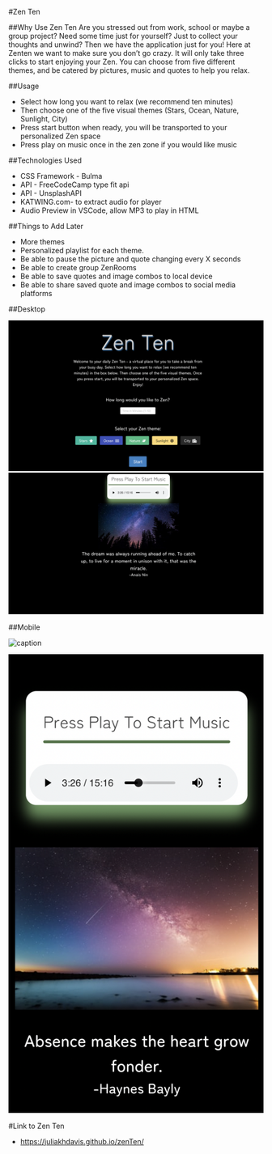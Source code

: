 #Zen Ten


##Why Use Zen Ten
Are you stressed out from work, school or maybe a group project? Need some time just for yourself? Just to collect your thoughts and unwind? Then we have the application just for you!
Here at Zenten we want to make sure you don’t go crazy. It will only take three clicks to start enjoying your Zen. You can choose from five different themes, and be catered by pictures, music and quotes to help you relax.

##Usage

- Select how long you want to relax (we recommend ten minutes) 
- Then choose one of the five visual themes (Stars, Ocean, Nature, Sunlight, City) 
- Press start button when ready, you will be transported to your personalized Zen space
- Press play on music once in the zen zone if you would like music

##Technologies Used 
- CSS Framework - Bulma
- API - FreeCodeCamp type fit api
- API - UnsplashAPI
- KATWING.com- to extract audio for player
- Audio Preview in VSCode, allow MP3 to play in HTML

##Things to Add Later
- More themes
- Personalized playlist for each theme.
- Be able to pause the picture and quote changing every X seconds
- Be able to create group ZenRooms 
- Be able to save quotes and image combos to local device
- Be able to share saved quote and image combos to social media platforms

##Desktop

![Alt text](/Screen%20Shot%202022-04-11%20at%206.31.27%20PM.png "Homepage")
![Alt text](/Screen%20Shot%202022-04-11%20at%206.34.28%20PM.png "Zenspot")

##Mobile

![caption](https://media.giphy.com/media/WWNkwL24qJWBeKm5aV/giphy.gif)

![Alt text](/Screen%20Shot%202022-04-11%20at%208.39.15%20PM.png)

#Link to Zen Ten

- https://juliakhdavis.github.io/zenTen/